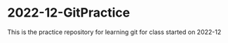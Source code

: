 # 2022-12-GitPractice
This is the practice repository for learning git for class started on 2022-12
